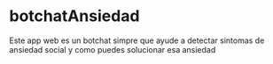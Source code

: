 # botchatAnsiedad
Este app web es un botchat simpre que ayude a detectar sintomas de ansiedad social y como puedes solucionar esa ansiedad
